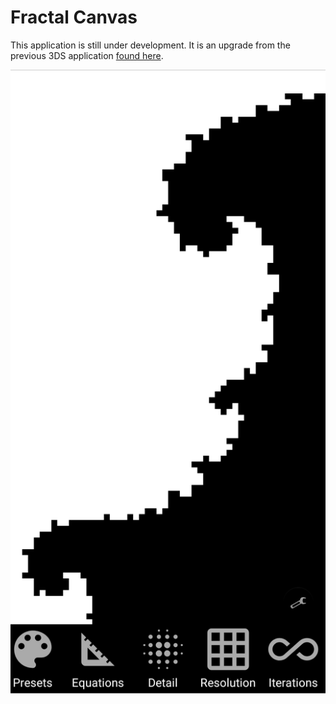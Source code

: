 # Fractal Canvas
 This application is still under development. It is an upgrade from the previous 3DS application [found here](http://smilebasicsource.com/page?pid=284).

![](/screenshots/1.jpg)
